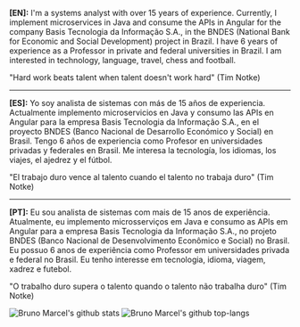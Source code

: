<b>[EN]:</b> I'm a systems analyst with over 15 years of experience. Currently, I implement microservices in Java and consume the APIs in Angular for the company Basis Tecnologia da Informação S.A., in the BNDES (National Bank for Economic and Social Development) project in Brazil.
I have 6 years of experience as a Professor in private and federal universities in Brazil.
I am interested in technology, language, travel, chess and football.

"Hard work beats talent when talent doesn't work hard" (Tim Notke)

**********

<b>[ES]:</b> Yo soy analista de sistemas con más de 15 años de experiencia. Actualmente implemento microservicios en Java y consumo las APIs en Angular para la empresa Basis Tecnologia da Informação S.A., en el proyecto BNDES (Banco Nacional de Desarrollo Económico y Social) en Brasil.
Tengo 6 años de experiencia como Profesor en universidades privadas y federales en Brasil.
Me interesa la tecnología, los idiomas, los viajes, el ajedrez y el fútbol.

"El trabajo duro vence al talento cuando el talento no trabaja duro" (Tim Notke)

**********

<b>[PT]:</b> Eu sou analista de sistemas com mais de 15 anos de experiência. Atualmente, eu implemento microsserviços em Java e consumo as APIs em Angular para a empresa Basis Tecnologia da Informação S.A., no projeto BNDES (Banco Nacional de Desenvolvimento Econômico e Social) no Brasil.
Eu possuo 6 anos de experiência como Professor em universidades privada e federal no Brasil.
Eu tenho interesse em tecnologia, idioma, viagem, xadrez e futebol.

"O trabalho duro supera o talento quando o talento não trabalha duro" (Tim Notke)

![Bruno Marcel's github stats](https://github-readme-stats.vercel.app/api?username=bmnsouza&show_icons=true&theme=dracula)
![Bruno Marcel's github top-langs](https://github-readme-stats.vercel.app/api/top-langs/?username=bmnsouza&layout=compact&theme=dracula)
